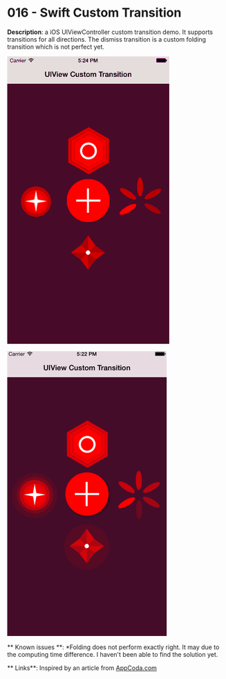 # 016 - Swift Custom Transition 

**Description**:  a iOS UIViewController custom transition demo. It supports transitions for all directions. The dismiss transition is a custom folding transition which is not perfect yet.  


![Swift Snapshot](https://github.com/vidaaudrey/016-CustomTransitions/blob/master/_snapshot/snapshot.gif)


![Swift Snapshot](https://github.com/vidaaudrey/016-CustomTransitions/blob/master/_snapshot/snapshot1.png)




** Known issues **: 
*Folding does not perform exactly right. It may due to the computing time difference. I haven't been able to find the solution yet. 

** Links**:
Inspired by an article from [AppCoda.com](http://www.appcoda.com/custom-view-controller-transitions-tutorial/)